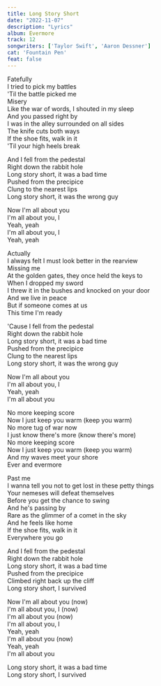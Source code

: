 ```yaml
---
title: Long Story Short
date: "2022-11-07"
description: "Lyrics"
album: Evermore
track: 12
songwriters: ['Taylor Swift', 'Aaron Dessner']
cat: 'Fountain Pen'
feat: false
---
```

<p className="verse-one">
Fatefully<br />
I tried to pick my battles<br />
'Til the battle picked me<br />
Misery<br />
Like the war of words, I shouted in my sleep<br />
And you passed right by<br />
I was in the alley surrounded on all sides<br />
The knife cuts both ways<br />
If the shoe fits, walk in it<br />
'Til your high heels break<br />
</p>
<p className="chorus">
And I fell from the pedestal<br />
Right down the rabbit hole<br />
Long story short, it was a bad time<br />
Pushed from the precipice<br />
Clung to the nearest lips<br />
Long story short, it was the wrong guy<br />
</p>
<p className="post-chorus">
Now I'm all about you<br />
I'm all about you, I<br />
Yeah, yeah<br />
I'm all about you, I<br />
Yeah, yeah<br />
</p>
<p className="verse-two">
Actually<br />
I always felt I must look better in the rearview<br />
Missing me<br />
At the golden gates, they once held the keys to<br />
When I dropped my sword<br />
I threw it in the bushes and knocked on your door<br />
And we live in peace<br />
But if someone comes at us<br />
This time I'm ready<br />
</p>
<p className="chorus">
'Cause I fell from the pedestal<br />
Right down the rabbit hole<br />
Long story short, it was a bad time<br />
Pushed from the precipice<br />
Clung to the nearest lips<br />
Long story short, it was the wrong guy<br />
</p>
<p className="post-chorus">
Now I'm all about you<br />
I'm all about you, I<br />
Yeah, yeah<br />
I'm all about you<br />
</p>
<p className="bridge">
No more keeping score<br />
Now I just keep you warm (keep you warm)<br />
No more tug of war now<br />
I just know there's more (know there's more)<br />
No more keeping score<br />
Now I just keep you warm (keep you warm)<br />
And my waves meet your shore<br />
Ever and evermore<br />
</p>
<p className="verse-three">
Past me<br />
I wanna tell you not to get lost in these petty things<br />
Your nemeses will defeat themselves<br />
Before you get the chance to swing<br />
And he's passing by<br />
Rare as the glimmer of a comet in the sky<br />
And he feels like home<br />
If the shoe fits, walk in it<br />
Everywhere you go<br />
</p>
<p className="chorus">
And I fell from the pedestal<br />
Right down the rabbit hole<br />
Long story short, it was a bad time<br />
Pushed from the precipice<br />
Climbed right back up the cliff<br />
Long story short, I survived<br />
</p>
<p className="post-chorus">
Now I'm all about you (now)<br />
I'm all about you, I (now)<br />
I'm all about you (now)<br />
I'm all about you, I<br />
Yeah, yeah<br />
I'm all about you (now)<br />
Yeah, yeah<br />
I'm all about you<br />
</p>
<p className="outro">
Long story short, it was a bad time<br />
Long story short, I survived<br />
</p>



